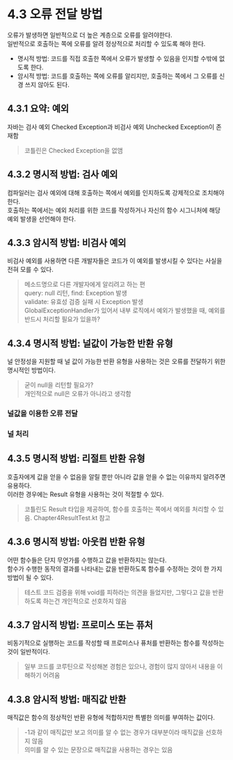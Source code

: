 # 4.3 오류 전달 방법

오류가 발생하면 일반적으로 더 높은 계층으로 오류를 알려야한다.  
일반적으로 호출하는 쪽에 오류를 알려 정상적으로 처리할 수 있도록 해야 한다.  

- 명시적 방법: 코드를 직접 호출한 쪽에서 오류가 발생할 수 있음을 인지할 수밖에 없도록 한다.
- 암시적 방법: 코드를 호출하는 쪽에 오류를 알리지만, 호출하는 쪽에서 그 오류를 신경 쓰지 않아도 된다.

## 4.3.1 요약: 예외

자바는 검사 예외 Checked Exception과 비검사 예외 Unchecked Exception이 존재함

> 코틀린은 Checked Exception을 없앰

## 4.3.2 명시적 방법: 검사 예외

컴파일러는 검사 예외에 대해 호출하는 쪽에서 예외를 인지하도록 강제적으로 조치해야 한다.  
호출하는 쪽에서는 예외 처리를 위한 코드를 작성하거나 자신의 함수 시그니처에 해당 예외 발생을 선언해야 한다.  

## 4.3.3 암시적 방법: 비검사 예외

비검사 예외를 사용하면 다른 개발자들은 코드가 이 예외를 발생시킬 수 있다는 사실을 전혀 모를 수 있다.

> 메소드명으로 다른 개발자에게 알리려고 하는 편  
> query: null 리턴, find: Exception 발생  
> validate: 유효성 검증 실패 시 Exception 발생  
> GlobalExceptionHandler가 있어서 내부 로직에서 예외가 발생했을 때, 예외를 반드시 처리할 필요가 있을까?  

## 4.3.4 명시적 방법: 널값이 가능한 반환 유형

널 안정성을 지원할 때 널 값이 가능한 반환 유형을 사용하는 것은 오류를 전달하기 위한 명시적인 방법이다.

> 굳이 null을 리턴할 필요가?  
> 개인적으로 null은 오류가 아니라고 생각함  

### 널값을 이용한 오류 전달

### 널 처리

## 4.3.5 명시적 방법: 리절트 반환 유형

호출자에게 값을 얻을 수 없음을 알릴 뿐만 아니라 값을 얻을 수 없는 이유까지 알려주면 유용하다.  
이러한 경우에는 Result 유형을 사용하는 것이 적절할 수 있다.  

> 코틀린도 Result 타입을 제공하여, 함수를 호출하는 쪽에서 예외를 처리할 수 있음. Chapter4ResultTest.kt 참고

## 4.3.6 명시적 방법: 아웃컴 반환 유형

어떤 함수들은 단지 무언가를 수행하고 값을 반환하지는 않는다.  
함수가 수행한 동작의 결과를 나타내는 값을 반환하도록 함수를 수정하는 것이 한 가지 방법이 될 수 있다.  

> 테스트 코드 검증을 위해 void를 피하라는 의견을 들었지만, 그렇다고 값을 반환하도록 하는건 개인적으로 선호하지 않음

## 4.3.7 암시적 방법: 프로미스 또는 퓨처

비동기적으로 실행하는 코드를 작성할 때 프로미스나 퓨처를 반환하는 함수를 작성하는 것이 일반적이다.

> 일부 코드를 코루틴으로 작성해본 경험은 있으나, 경험이 많지 않아서 내용을 이해하기 어려움

## 4.3.8 암시적 방법: 매직값 반환

매직값은 함수의 정상적인 반환 유형에 적합하지만 특별한 의미를 부여하는 값이다.

> -1과 같이 매직값만 보고 의미를 알 수 없는 경우가 대부분이라 매직값을 선호하지 않음  
> 의미를 알 수 있는 문장으로 매직값을 사용하는 경우는 있음  
